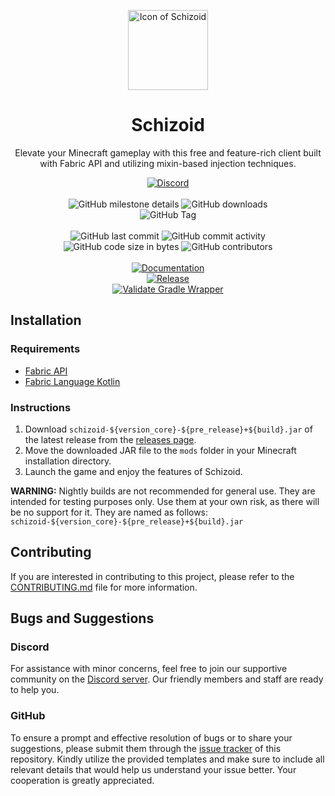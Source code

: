 <p align="center">
    <img height="128" src=".idea/icon.png" alt="Icon of Schizoid">
</p>

<h1 align="center">Schizoid</h1>

<p align="center">Elevate your Minecraft gameplay with this free and feature-rich client built with Fabric API and utilizing mixin-based injection techniques.</p>

<div align="center">
    <a href="https://lyzev.github.io/discord"><img src="https://img.shields.io/discord/610120595765723137?logo=discord" alt="Discord"/></a>
    <br><br>
    <img alt="GitHub milestone details" src="https://img.shields.io/github/milestones/progress-percent/Lyzev/Schizoid/1">
    <img src="https://img.shields.io/github/downloads/Lyzev/Schizoid/total" alt="GitHub downloads"/>
    <br>
    <img alt="GitHub Tag" src="https://img.shields.io/github/v/tag/Lyzev/Schizoid?include_prereleases&sort=date&color=orange">
    <br><br>
    <img src="https://img.shields.io/github/last-commit/Lyzev/Schizoid" alt="GitHub last commit"/>
    <img src="https://img.shields.io/github/commit-activity/w/Lyzev/Schizoid" alt="GitHub commit activity"/>
    <br>
    <img src="https://img.shields.io/github/languages/code-size/Lyzev/Schizoid" alt="GitHub code size in bytes"/>
    <img src="https://img.shields.io/github/contributors/Lyzev/Schizoid" alt="GitHub contributors"/>
    <br><br>
    <a href="https://github.com/Lyzev/Schizoid/actions/workflows/documentation.yml"><img src="https://github.com/Lyzev/Schizoid/actions/workflows/documentation.yml/badge.svg" alt="Documentation"/></a>
    <br>
    <a href="https://github.com/Lyzev/Schizoid/actions/workflows/release.yml"><img src="https://github.com/Lyzev/Schizoid/actions/workflows/release.yml/badge.svg" alt="Release"/></a>
    <br>    
    <a href="https://github.com/Lyzev/Schizoid/actions/workflows/gradle-wrapper-validation.yml"><img src="https://github.com/Lyzev/Schizoid/actions/workflows/gradle-wrapper-validation.yml/badge.svg" alt="Validate Gradle Wrapper"/></a>
</div>

## Installation

### Requirements

- [Fabric API](https://modrinth.com/mod/fabric-api)
- [Fabric Language Kotlin](https://modrinth.com/mod/fabric-language-kotlin)

### Instructions

1. Download `schizoid-${version_core}-${pre_release}+${build}.jar` of the latest release from the [releases page](https://github.com/Lyzev/Schizoid/releases/latest).
2. Move the downloaded JAR file to the `mods` folder in your Minecraft installation directory.
3. Launch the game and enjoy the features of Schizoid.

**WARNING:** Nightly builds are not recommended for general use. They are intended for testing purposes only. Use them
at your own risk, as there will be no support for it. They are named as follows: `schizoid-${version_core}-${pre_release}+${build}.jar`

## Contributing

If you are interested in contributing to this project, please refer to the [CONTRIBUTING.md](CONTRIBUTING.md) file for
more information.

## Bugs and Suggestions

### Discord

For assistance with minor concerns, feel free to join our supportive community on
the [Discord server](https://lyzev.github.io/discord). Our friendly members and staff are ready to help you.

### GitHub

To ensure a prompt and effective resolution of bugs or to share your suggestions, please submit them through
the [issue tracker](https://github.com/Lyzev/Schizoid/issues) of this repository. Kindly utilize the provided templates
and make sure to include all relevant details that would help us understand your issue better. Your cooperation is
greatly appreciated.
